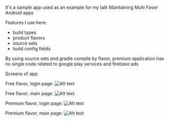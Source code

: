 It's a sample app used as an example for my talk Maintaining Multi Favor Android apps

Features I use here:
- build types
- product flavors
- source sets
- build config fields

By using source sets and gradle compile by flavor, premium application has no single code related to google play services and firebase ads

Screens of app:

Free flavor, login page:
![Alt text](https://github.com/bkraszewski/MultiFlavorDemo/blob/master/art/free_login.png "Free Login Page")

Free flavor, main page:
![Alt text](https://github.com/bkraszewski/MultiFlavorDemo/blob/master/art/free_main.png "Free Login Page")

Premium flavor, login page:
![Alt text](https://github.com/bkraszewski/MultiFlavorDemo/blob/master/art/premium_login.png "Free Login Page")

Premium flavor, main page:
![Alt text](https://github.com/bkraszewski/MultiFlavorDemo/blob/master/art/premium_main.png "Free Login Page")
